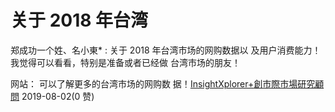 # 关于 2018 年台湾

郑成功一个姓、名小東* : 关于 2018 年台湾市场的网购数据以 及用户消费能力！我觉得可以看看，特别是准备或者已经做 台湾市场的朋友！

网站： 可以了解更多的台湾市场的网购数 据！[InsightXplorer+](https://www.ixresearch.com/)[創市際市場研究顧問](https://www.ixresearch.com/) 2019-08-02(0 赞)